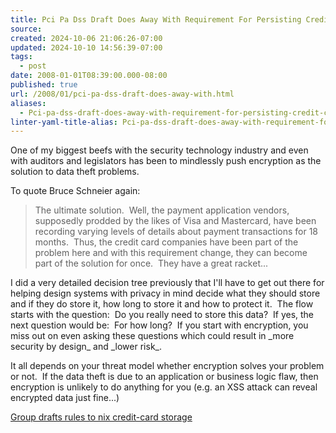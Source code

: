 ```yaml
---
title: Pci Pa Dss Draft Does Away With Requirement For Persisting Credit Card Data
source: 
created: 2024-10-06 21:06:26-07:00
updated: 2024-10-10 14:56:39-07:00
tags:
  - post
date: 2008-01-01T08:39:00.000-08:00
published: true
url: /2008/01/pci-pa-dss-draft-does-away-with.html
aliases:
  - Pci-pa-dss-draft-does-away-with-requirement-for-persisting-credit-card-data
linter-yaml-title-alias: Pci-pa-dss-draft-does-away-with-requirement-for-persisting-credit-card-data
---
```



  
One of my biggest beefs with the security technology industry and even with auditors and legislators has been to mindlessly push encryption as the solution to data theft problems.  
  
To quote Bruce Schneier again:  
  

> The ultimate solution.  Well, the payment application vendors, supposedly prodded by the likes of Visa and Mastercard, have been recording varying levels of details about payment transactions for 18 months.  Thus, the credit card companies have been part of the problem here and with this requirement change, they can become part of the solution for once.  They have a great racket...

I did a very detailed decision tree previously that I'll have to get out there for helping design systems with privacy in mind decide what they should store and if they do store it, how long to store it and how to protect it.  The flow starts with the question:  Do you really need to store this data?  If yes, the next question would be:  For how long?  If you start with encryption, you miss out on even asking these questions which could result in \_more security by design\_ and \_lower risk\_.  
  
It all depends on your threat model whether encryption solves your problem or not.  If the data theft is due to an application or business logic flaw, then encryption is unlikely to do anything for you (e.g. an XSS attack can reveal encrypted data just fine...)  
  
[Group drafts rules to nix credit-card storage](http://www.securityfocus.com/news/11496)